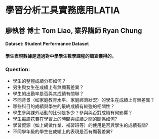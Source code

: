 # 學習分析工具實務應用LATIA
## 廖執善 博士 Tom Liao, 	業界講師 Ryan Chung
#### Dataset: Student Performance Dataset
#### 學生表現數據是透過對中學學生數學課程的調查獲得的。  
### Question:
* 學生的整體成績分布如何？  
* 男生與女生在成績上有無顯著差異？  
* 學生的出勤率是否與其成績有關聯？  
* 不同背景（如家庭教育水平、家庭經濟狀況）的學生在成績上有無差異？  
* 哪些科目的成績與學生的最終成績有較強的相關性？  
* 學生參與課外活動的比例是多少？參與與否對成績有何影響？    
* 學生每周花費在學習上的時間與成績之間的關係如何?  
* 學習資源（如上網做作業、補習班等）的使用是否與學生的成績有關?  
* 不同學年級的學生在成績上的表現是否有顯著差異?  
